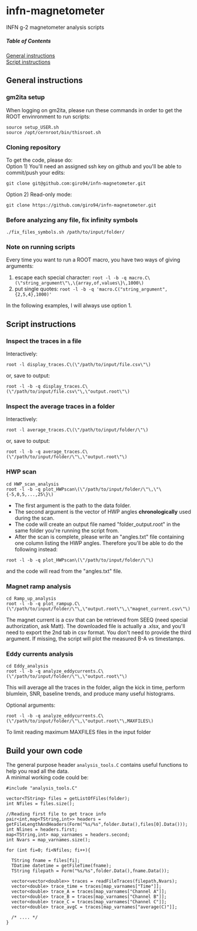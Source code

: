 # infn-magnetometer
INFN g-2 magnetometer analysis scripts

##### Table of Contents  
[General instructions](#general-instructionss)  
[Script instructions](#script-instructions)  


## General instructions

### gm2ita setup
When logging on gm2ita, please run these commands in order to get the ROOT envinronment to run scripts:
```
source setup_USER.sh
source /opt/cernroot/bin/thisroot.sh
```

### Cloning repository
To get the code, please do:  
Option 1) You'll need an assigned ssh key on github and you'll be able to commit/push your edits:
```
git clone git@github.com:giro94/infn-magnetometer.git
```
Option 2) Read-only mode:
```
git clone https://github.com/giro94/infn-magnetometer.git
```

### **Before analyzing any file, fix infinity symbols**
```
./fix_files_symbols.sh /path/to/input/folder/
```

### Note on running scripts
Every time you want to run a ROOT macro, you have two ways of giving arguments:  
1. escape each special character: `root -l -b -q macro.C\(\"string_argument\"\,\{array,of,values\}\,1000\)`
2. put single quotes: `root -l -b -q 'macro.C("string_argument",{2,5,4},1000)'`

In the following examples, I will always use option 1.

## Script instructions

### Inspect the traces in a file
Interactively:
```
root -l display_traces.C\(\"/path/to/input/file.csv\"\)
```
or, save to output:
```
root -l -b -q display_traces.C\(\"/path/to/input/file.csv\"\,\"output.root\"\)
```


### Inspect the average traces in a folder
Interactively:
```
root -l average_traces.C\(\"/path/to/input/folder/\"\)
```
or, save to output:
```
root -l -b -q average_traces.C\(\"/path/to/input/folder/\"\,\"output.root\"\)
```

### HWP scan
```
cd HWP_scan_analysis
root -l -b -q plot_HWPscan\(\"/path/to/input/folder/\"\,\"\{-5,0,5,...,25\}\)
```
* The first argument is the path to the data folder.
* The second argument is the vector of HWP angles **chronologically** used during the scan.
* The code will create an output file named "folder_output.root" in the same folder you're running the script from.
* After the scan is complete, please write an "angles.txt" file containing one column listing the HWP angles. Therefore you'll be able to do the following instead:
```
root -l -b -q plot_HWPscan\(\"/path/to/input/folder/\"\)
```
and the code will read from the "angles.txt" file.

### Magnet ramp analysis
```
cd Ramp_up_analysis
root -l -b -q plot_rampup.C\(\"/path/to/input/folder/\"\,\"output.root\"\,\"magnet_current.csv\"\)
```
The magnet current is a csv that can be retrieved from SEEQ (need special authorization, ask Matt).
  The downloaded file is actually a .xlsx, and you'll need to export the 2nd tab in csv format.
You don't need to provide the third argument. If missing, the script will plot the measured B-A vs timestamps.


### Eddy currents analysis
```
cd Eddy_analysis
root -l -b -q analyze_eddycurrents.C\(\"/path/to/input/folder/\"\,\"output.root\"\)
```
This will average all the traces in the folder, align the kick in time, perform blumlein, SNR, baseline trends, and produce many useful histograms.

Optional arguments:
```
root -l -b -q analyze_eddycurrents.C\(\"/path/to/input/folder/\"\,\"output.root\"\,MAXFILES\)
```
To limit reading maximum MAXFILES files in the input folder


## Build your own code
The general purpose header `analysis_tools.C` contains useful functions to help you read all the data.  
A minimal working code could be:
```
#include "analysis_tools.C"

vector<TString> files = getListOfFiles(folder);
int Nfiles = files.size();

//Reading first file to get trace info
pair<int,map<TString,int>> headers = getFileLengthAndHeaders(Form("%s/%s",folder.Data(),files[0].Data()));
int Nlines = headers.first;
map<TString,int> map_varnames = headers.second;
int Nvars = map_varnames.size();

for (int fi=0; fi<Nfiles; fi++){
		
  TString fname = files[fi];
  TDatime datetime = getFileTime(fname);
  TString filepath = Form("%s/%s",folder.Data(),fname.Data());

  vector<vector<double>> traces = readFileTraces(filepath,Nvars);
  vector<double> trace_time = traces[map_varnames["Time"]];
  vector<double> trace_A = traces[map_varnames["Channel A"]];
  vector<double> trace_B = traces[map_varnames["Channel B"]];
  vector<double> trace_C = traces[map_varnames["Channel C"]];
  vector<double> trace_avgC = traces[map_varnames["average(C)"]];
        
  /* .... */
}
```




